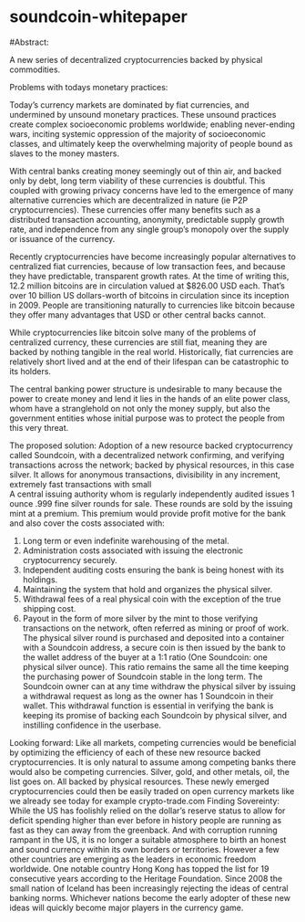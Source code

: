 soundcoin-whitepaper
====================
#Abstract:

A new series of decentralized cryptocurrencies backed by physical commodities.

Problems with todays monetary practices:

Today’s currency markets are dominated by fiat currencies, and undermined by unsound monetary practices. These unsound practices create complex socioeconomic problems worldwide; enabling never-ending wars, inciting systemic oppression of the majority of socioeconomic classes, and ultimately keep the overwhelming majority of people bound as slaves to the money masters. 

With central banks creating money seemingly out of thin air, and backed only by debt, long term viability of these currencies is doubtful. This coupled with growing privacy concerns have led to the emergence of many alternative currencies which are decentralized in nature (ie P2P cryptocurrencies). These currencies offer many benefits such as a distributed transaction accounting, anonymity, predictable supply growth rate, and independence from any single group’s monopoly over the supply or issuance of the currency. 

Recently cryptocurrencies have become increasingly popular alternatives to centralized fiat currencies, because of low transaction fees, and because they have predictable, transparent growth rates. At the time of writing this, 12.2 million bitcoins are in circulation valued at $826.00 USD each. That’s over 10 billion US dollars-worth of bitcoins in circulation since its inception in 2009. People are transitioning naturally to currencies like bitcoin because they offer many advantages that USD or other central backs cannot. 

While cryptocurrencies like bitcoin solve many of the problems of centralized currency, these currencies are still fiat, meaning they are backed by nothing tangible in the real world. Historically, fiat currencies are relatively short lived and at the end of their lifespan can be catastrophic to its holders.

The central banking power structure is undesirable to many because the power to create money and lend it lies in the hands of an elite power class, whom  have  a stranglehold on not only the money supply, but also the government entities whose initial purpose was to protect the people from this very threat. 

The proposed solution:
	Adoption of a new resource backed cryptocurrency called Soundcoin, with a decentralized network confirming, and verifying transactions across the network; backed by physical resources, in this case silver.  It allows for anonymous transactions, divisibility in any increment, extremely fast transactions with small  
A central issuing authority whom is regularly independently audited issues 1 ounce .999 fine silver rounds for sale. These rounds are sold by the issuing mint at a premium. This premium would provide profit motive for the bank and also cover the costs associated with: 
1.	Long term or even indefinite warehousing of the metal.
2.	Administration costs associated with issuing the electronic cryptocurrency securely.
3.	Independent auditing costs ensuring the bank is being honest with its holdings.
4.	Maintaining the system that hold and organizes the physical silver.
5.	Withdrawal fees of a real physical coin with the exception of the true shipping cost.
6.	Payout in the form of more silver by the mint to those verifying transactions on the network, often referred as mining or proof of work.
The physical silver round is purchased and deposited into a container with a Soundcoin address, a secure coin is then issued by the bank to the wallet address of the buyer at a 1:1 ratio (One Soundcoin: one physical silver ounce).  This ratio remains the same all the time keeping the purchasing power of Soundcoin stable in the long term.
The Soundcoin owner can at any time withdraw the physical silver by issuing a withdrawal request as long as the owner has 1 Soundcoin in their wallet. This withdrawal function is essential in verifying the bank is keeping its promise of backing each Soundcoin by physical silver, and instilling confidence in the userbase.

Looking forward:
Like all markets, competing currencies would be beneficial by optimizing the efficiency of each of these new resource backed cryptocurrencies. 
It is only natural to assume among competing banks there would also be competing currencies. Silver, gold, and other metals, oil, the list goes on. All backed by physical resources. These newly emerged cryptocurrencies could then be easily traded on open currency markets like we already see today for example crypto-trade.com
Finding Sovereinty:
While the US has foolishly relied on the dollar’s reserve status to allow for deficit spending higher than ever before in history people are running as fast as they can away from the greenback. And with corruption running rampant in the US, it is no longer a suitable atmosphere to birth an honest and sound currency within its own borders or territories. 
However a few other countries are emerging as the leaders in economic freedom worldwide. One notable country Hong Kong has topped the list for 19 consecutive years according to the Heritage Foundation. 
Since 2008 the small nation of Iceland has been increasingly rejecting the ideas of central banking norms.
Whichever nations become the early adopter of these new ideas will quickly become major players in the currency game.
	 

